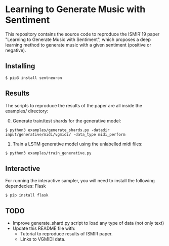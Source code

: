 # Learning to Generate Music with Sentiment

This repository contains the source code to reproduce the ISMIR'19 paper "Learning to Generate Music with Sentiment", which proposes a deep learning method to generate music with a given sentiment (positive or negative).

## Installing

```
$ pip3 install sentneuron
```

## Results

The scripts to reproduce the results of the paper are all inside the examples/ directory:

0. Generate train/test shards for the generative model:
```
$ python3 examples/generate_shards.py -datadir input/generative/midi/vgmidi/ -data_type midi_perform
```
1. Train a LSTM generative model using the unlabelled midi files: 
```
$ python3 examples/train_generative.py
```

## Interactive

For running the interactive sampler, you will need to install the following dependecies: Flask

```
$ pip install flask
```

## TODO

- Improve generate_shard.py script to load any type of data (not only text)
- Update this README file with:
  - Tutorial to reproduce results of ISMIR paper.
  - Links to VGMIDI data.

